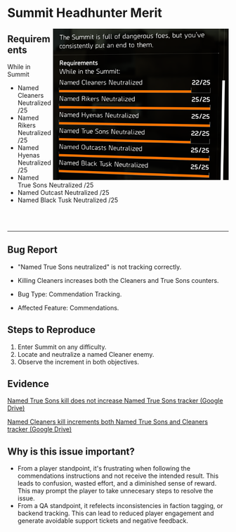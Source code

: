 # Summit Headhunter Merit
<img align="right" src="Media/Summit-Headhunter-Merit-Commendation-Desc.png" alt="Image of the Requirements of the Summit Headhunter Merit" width="400">

## Requirements
While in Summit
- Named Cleaners Neutralized /25
- Named Rikers Neutralized /25
- Named Hyenas Neutralized /25
- Named True Sons Neutralized /25
- Named Outcast Neutralized /25
- Named Black Tusk Neutralized /25

<br />
<br />

---

## Bug Report

- "Named True Sons neutralized" is not tracking correctly.
- Killing Cleaners increases both the Cleaners and True Sons counters.

- Bug Type: Commendation Tracking.
- Affected Feature: Commendations.

## Steps to Reproduce
1. Enter Summit on any difficulty.
2. Locate and neutralize a named Cleaner enemy.
3. Observe the increment in both objectives.

## Evidence

<a href="https://drive.google.com/file/d/17FZrmgQj2GzDi7yRt9btouhwOsrHsG6f/preview">Named True Sons kill does not increase Named True Sons tracker (Google Drive)</a>

<a href="https://drive.google.com/file/d/1v6TfY66cSS4DOpI_OY1qV6-5kwvg0WKW/preview">Named Cleaners kill increments both Named True Sons and Cleaners tracker (Google Drive)</a>

## Why is this issue important?
- From a player standpoint, it's frustrating when following the commendations instructions and not receive the intended result. This leads to confusion, wasted effort, and a diminished sense of reward. This may prompt the player to take unnecesary steps to resolve the issue.
- From a QA standpoint, it refelects inconsistencies in faction tagging, or backend tracking. This can lead to reduced player engagement and generate avoidable support tickets and negative feedback.
